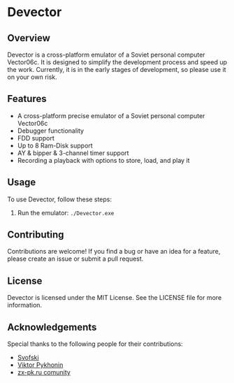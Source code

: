 # Devector

## Overview

Devector is a cross-platform emulator of a Soviet personal computer Vector06c. It is designed to simplify the development process and speed up the work. Currently, it is in the early stages of development, so please use it on your own risk.

## Features

- A cross-platform precise emulator of a Soviet personal computer Vector06c
- Debugger functionality
- FDD support
- Up to 8 Ram-Disk support
- AY & bipper & 3-channel timer support
- Recording a playback with options to store, load, and play it

## Usage

To use Devector, follow these steps:

1. Run the emulator: `./Devector.exe`

## Contributing

Contributions are welcome! If you find a bug or have an idea for a feature, please create an issue or submit a pull request.

## License

Devector is licensed under the MIT License. See the LICENSE file for more information.

## Acknowledgements

Special thanks to the following people for their contributions:

- [Svofski](https://github.com/svofski)
- [Viktor Pykhonin](https://github.com/vpyk/)
- [zx-pk.ru comunity](https://zx-pk.ru/)
